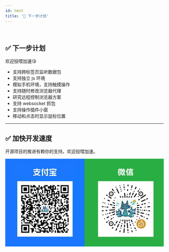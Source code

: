 ```yaml
---
id: next
title: '📆 下一步计划'
---
```


<div class="wwads-cn wwads-horizontal" data-id="317"></div><br/>

## ✅️ 下一步计划

欢迎投喂加速😘

- 支持跨标签页监听数据包
- 支持独立 js 环境
- 模拟手机环境，支持触摸操作
- 支持随时修改浏览器代理
- 研究远程控制浏览器方案
- 支持 websocket 抓包
- 支持操作插件小窗
- 移动和点击时显示鼠标位置

---

## ✅️ 加快开发速度

开源项目的推进有赖你的支持。欢迎投喂加速。

![](../imgs/code.jpg)
